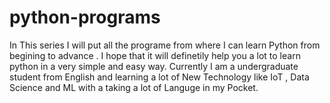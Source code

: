 # python-programs
In This series I will put all the programe from where I can learn Python from begining to advance .
I hope that it will definetily help you a lot to learn python in a very simple and easy way.
Currently I am a undergraduate student from English and learning a lot of New Technology like IoT , Data Science and ML with a taking a lot of Languge in my Pocket.
